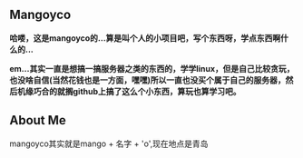 ## Mangoyco
**哈喽，这是mangoyco的...算是叫个人的小项目吧，写个东西呀，学点东西啊什么的...**

**em...其实一直是想搞一搞服务器之类的东西的，学学linux，但是自己比较贪玩，也没啥自信(当然花钱也是一方面，嘿嘿)所以一直也没买个属于自己的服务器，然后机缘巧合的就搁github上搞了这么个小东西，算玩也算学习吧。**

## About Me

mangoyco其实就是mango + 名字 + 'o',现在地点是青岛